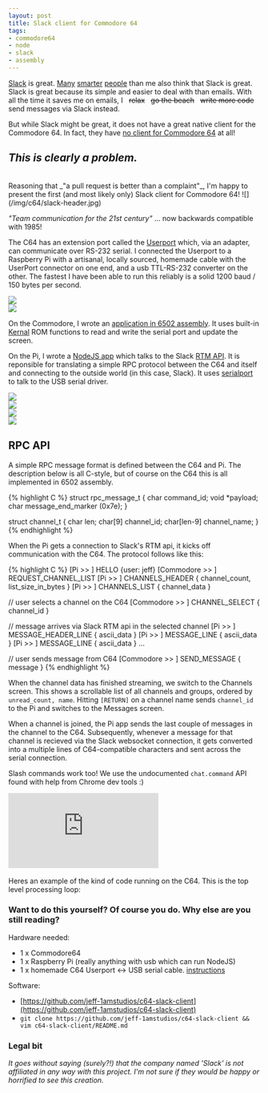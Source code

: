 ```yaml
---
layout: post
title: Slack client for Commodore 64
tags:
- commodore64
- node
- slack
- assembly
---
```


[Slack](http://slack.com) is great. [Many](
http://www.theatlantic.com/technology/archive/2016/06/slack-eats-internet/488033/) [smarter](https://www.wired.com/2016/06/slack-social-network/) [people](http://arstechnica.com/information-technology/2016/03/what-slack-is-doing-to-our-offices-and-our-minds/) than me also think that Slack is great. Slack is great because its simple and easier to deal with than emails. With all the time it saves me on emails, I &nbsp; <s>relax</s> &nbsp; <s>go the beach</s> &nbsp; <s>write more code</s> &nbsp; send messages via Slack instead.

But while Slack might be great, it does not have a great native client for the Commodore 64. In fact, they have [no client for Commodore 64](https://slack.com/downloads/) at all!

## _This is clearly a problem._
<br>
Reasoning that _"a pull request is better than a complaint"_, I'm happy to present the first (and most likely only) Slack client for Commodore 64!
![](/img/c64/slack-header.jpg)

_"Team communication for the 21st century"_ ... now backwards compatible with 1985!

The C64 has an extension port called the [Userport](https://www.c64-wiki.com/index.php/User_Port) which, via an adapter, can communicate over RS-232 serial. I connected the Userport to a Raspberry Pi with a artisanal, locally sourced, homemade cable with the UserPort connector on one end, and a usb TTL-RS-232 converter on the other.  The fastest I have been able to run this reliably is a solid 1200 baud / 150 bytes per second.

<div class="row">
  <div class="col-md-4">
    <img src="/img/c64/cables.jpg" class="img-responsive" />
  </div>
  <div class="col-md-8">
    <img src="/img/c64/connect-1.jpg" class="img-responsive" />
  </div>
</div>

On the Commodore, I wrote an [application in 6502 assembly](https://github.com/jeff-1amstudios/c64-slack-client).  It uses built-in [Kernal](https://www.c64-wiki.com/index.php/Kernal) ROM functions to read and write the serial port and update the screen.

On the Pi, I wrote a [NodeJS app](https://github.com/jeff-1amstudios/c64-slack-client/tree/master/raspberry_pi) which talks to the Slack [RTM API](https://api.slack.com/rtm). It is reponsible for translating a simple RPC protocol between the C64 and itself and connecting to the outside world (in this case, Slack). It uses [serialport](https://www.npmjs.com/package/serialport) to talk to the USB serial driver.

<div class="row">
  <div class="col-md-6">
    <img src="/img/c64/loading.gif" class="img-responsive" />
  </div>
  <div class="col-md-6">
    <img src="/img/c64/slack-channels-full.gif" class="img-responsive" />
  </div>
</div>
<div class="row">
  <div class="col-md-6">
    <img src="/img/c64/slack-dm.gif" class="img-responsive" />
  </div>
  <div class="col-md-6">
    <img src="/img/c64/slash-commands.gif" class="img-responsive" />
  </div>
</div>

## RPC API

A simple RPC message format is defined between the C64 and Pi. The description below is all C-style, but of course on the C64 this is all implemented in 6502 assembly.

{% highlight C %}
struct rpc_message_t {
  char command_id;
  void *payload;
  char message_end_marker (0x7e);
}

struct channel_t {
  char len;
  char[9] channel_id;
  char[len-9] channel_name;
}
{% endhighlight %}

When the Pi gets a connection to Slack's RTM api, it kicks off communication with the C64. The protocol follows like this:

{% highlight C %}
[Pi >> ] HELLO {user: jeff}
[Commodore >> ] REQUEST_CHANNEL_LIST
[Pi >> ] CHANNELS_HEADER { channel_count, list_size_in_bytes }
[Pi >> ] CHANNELS_LIST { channel_data }

// user selects a channel on the C64
[Commodore >> ] CHANNEL_SELECT { channel_id }

// message arrives via Slack RTM api in the selected channel
[Pi >> ] MESSAGE_HEADER_LINE { ascii_data }
[Pi >> ] MESSAGE_LINE { ascii_data }
[Pi >> ] MESSAGE_LINE { ascii_data }
...

// user sends message from C64
[Commodore >> ] SEND_MESSAGE { message }
{% endhighlight %}

When the channel data has finished streaming, we switch to the Channels screen. This shows a scrollable list of all channels and groups, ordered by `unread_count, name`.
Hitting `[RETURN]` on a channel name sends `channel_id` to the Pi and switches to the Messages screen.

When a channel is joined, the Pi app sends the last couple of messages in the channel to the C64. Subsequently, whenever a message for that channel is recieved via the Slack websocket connection, it gets converted into a multiple lines of C64-compatible characters and sent across the serial connection.

Slash commands work too! We use the undocumented `chat.command` API found with help from Chrome dev tools :)

<div class='embed-container'><iframe src="http://www.youtube.com/embed/aIuSKUNrR6o?rel=0" frameborder="0" allowfullscreen></iframe>
</div>

<br>
Heres an example of the kind of code running on the C64. This is the top level processing loop:
<script src="https://gist.github.com/jeff-1amstudios/66cee5f3dd4e57c601e188ffc73d702d.js"></script>


### Want to do this yourself?  Of course you do. Why else are you still reading? ###

Hardware needed:

- 1 x Commodore64
- 1 x Raspberry Pi (really anything with usb which can run NodeJS)
- 1 x homemade C64 Userport <-> USB serial cable. [instructions](https://1200baud.wordpress.com/2012/10/14/build-your-own-c64-2400-baud-usb-device-for-less-than-15/)

Software:

- [https://github.com/jeff-1amstudios/c64-slack-client](https://github.com/jeff-1amstudios/c64-slack-client)
- `git clone https://github.com/jeff-1amstudios/c64-slack-client && vim c64-slack-client/README.md`

### Legal bit ###
_It goes without saying (surely?!) that the company named 'Slack' is not affiliated in any way with this project. I'm not sure if they would be happy or horrified to see this creation._
